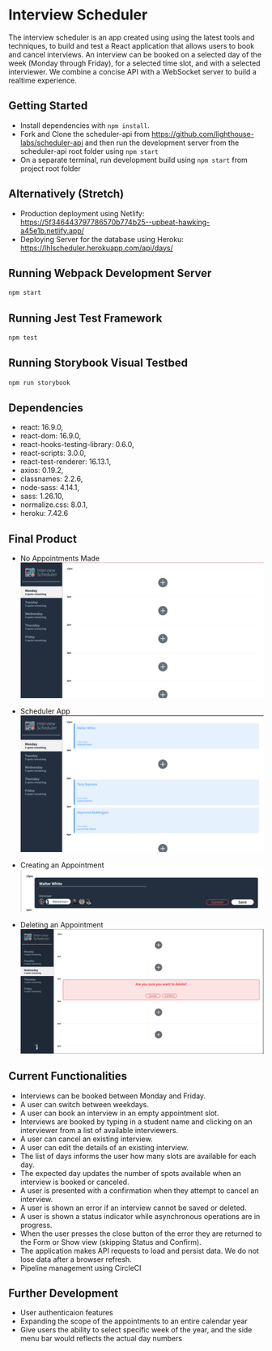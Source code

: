 # Interview Scheduler

The interview scheduler is an app created using using the latest tools and techniques, to build and test a React application that allows users to book and cancel interviews. An interview can be booked on a selected day of the week (Monday through Friday), for a selected time slot, and with a selected interviewer. We combine a concise API with a WebSocket server to build a realtime experience.

## Getting Started

- Install dependencies with `npm install`.
- Fork and Clone the scheduler-api from <https://github.com/lighthouse-labs/scheduler-api> and then run the development server from the scheduler-api root folder using `npm start`
- On a separate terminal, run development build using `npm start` from project root folder

## Alternatively (Stretch)

- Production deployment using Netlify: <https://5f346443797786570b774b25--upbeat-hawking-a45e1b.netlify.app/>
- Deploying Server for the database using Heroku: <https://lhlscheduler.herokuapp.com/api/days/>

## Running Webpack Development Server

```sh
npm start
```

## Running Jest Test Framework

```sh
npm test
```

## Running Storybook Visual Testbed

```sh
npm run storybook
```

## Dependencies

- react: 16.9.0,
- react-dom: 16.9.0,
- react-hooks-testing-library: 0.6.0,
- react-scripts: 3.0.0,
- react-test-renderer: 16.13.1,
- axios: 0.19.2,
- classnames: 2.2.6,
- node-sass: 4.14.1,
- sass: 1.26.10,
- normalize.css: 8.0.1,
- heroku: 7.42.6

## Final Product

- No Appointments Made
  !["No Appointments Made"](public/images/empty.png)

- Scheduler App
  !["UI"](public/images/UI.png)

- Creating an Appointment
  !["Creating an Appointment"](public/images/create.png)

- Deleting an Appointment
  !["Deleting an Appointment"](public/images/confirm.png)

## Current Functionalities

- Interviews can be booked between Monday and Friday.
- A user can switch between weekdays.
- A user can book an interview in an empty appointment slot.
- Interviews are booked by typing in a student name and clicking on an interviewer from a list of available interviewers.
- A user can cancel an existing interview.
- A user can edit the details of an existing interview.
- The list of days informs the user how many slots are available for each day.
- The expected day updates the number of spots available when an interview is booked or canceled.
- A user is presented with a confirmation when they attempt to cancel an interview.
- A user is shown an error if an interview cannot be saved or deleted.
- A user is shown a status indicator while asynchronous operations are in progress.
- When the user presses the close button of the error they are returned to the Form or Show view (skipping Status and Confirm).
- The application makes API requests to load and persist data. We do not lose data after a browser refresh.
- Pipeline management using CircleCI

## Further Development

- User authenticaion features
- Expanding the scope of the appointments to an entire calendar year
- Give users the ability to select specific week of the year, and the side menu bar would reflects the actual day numbers
